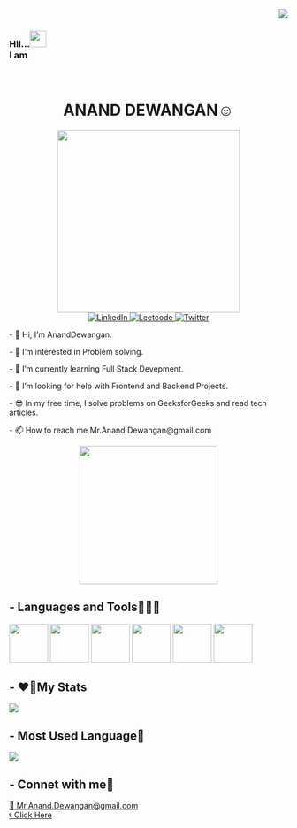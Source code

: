 <div align="right">
  <img src="https://komarev.com/ghpvc/?username=AnandDewangan"/>
</div>

<div id="header">
  <div align="left"><h3>Hii...<img src="https://media.giphy.com/media/hvRJCLFzcasrR4ia7z/giphy.gif" width="30px"/> <br>I am</div>
    <div align="center"><h1><br>ANAND DEWANGAN☺️</h1></div>
</div>
  <div id="main" align="center">
    <img width="330" src="https://media.giphy.com/media/PI3QGKFN6XZUCMMqJm/giphy.gif">
    <div id="badges">
  <a href="https://www.linkedin.com/in/anand-dewangan/">
    <img src="https://img.shields.io/badge/LinkedIn-blue?style=for-the-badge&logo=linkedin&logoColor=white" alt="LinkedIn"/>
  </a>
  <a href="https://leetcode.com/ananddewangan170/">
    <img src="https://img.shields.io/badge/LeetCode-Gold?style=for-the-badge&logo=Leetcode&logoColor=white" alt="Leetcode"/>
  </a>
  <a href="https://twitter.com/AnandDewangan17">
    <img src="https://img.shields.io/badge/Twitter-blue?style=for-the-badge&logo=twitter&logoColor=white" alt="Twitter"/>
  </a>
</div>
  </div>
  <div>
    <p>- 👋 Hi, I’m AnandDewangan.</p>
    <p>- 👀 I’m interested in Problem solving.</p>
    <p>- 🌱 I’m currently learning Full Stack Devepment.</p>
    <p>- 💞️ I’m looking for help with Frontend and Backend Projects.</p>
    <p>- 😎 In my free time, I solve problems on GeeksforGeeks and read tech articles.</P>
    <p>- 📫 How to reach me Mr.Anand.Dewangan@gmail.com</p>
  </div>
  <div align="center">
  <img height="250px" src="https://user-images.githubusercontent.com/118416821/206888606-c09d6787-9279-421c-b9ba-6f92026b2630.gif"/>
</div>
 
<div>
  <h2>- Languages and Tools📗📕📘</h2>
  <img width="70" src="https://user-images.githubusercontent.com/118416821/206890884-100e5ab5-a6a8-49f3-af8c-0af1d489b1f4.png"/>
  <img width="70" src="https://user-images.githubusercontent.com/118416821/206890885-bba3f97d-fd68-4100-8591-2d18082db137.png"/>
  <img width="70" src="https://user-images.githubusercontent.com/118416821/206890896-d6a35dca-53e1-44a8-b336-c56ddbd96c0d.png"/>
  <img width="70" src="https://user-images.githubusercontent.com/118416821/206890894-5f6d23a8-c0a1-419e-9ada-9ac24340fee9.png"/>
  <img width="70" src="https://user-images.githubusercontent.com/118416821/206890892-eade22bb-1613-4565-a2b4-35c5d44b0e00.png"/>
  <img width="70" src="https://user-images.githubusercontent.com/118416821/206890888-29d11308-4bf0-4b21-981d-aea3f6e81a06.png"/>
</div>

<div>
  <h2>- ❤️‍🔥My Stats</h2>
  <img src="http://github-readme-streak-stats.herokuapp.com?user=AnandDewangan&theme=dark&hide_border=true&border_radius=10"/>
  </div>

<div>
  <h2>- Most Used Language💖</h2>
  <img src="https://github-readme-stats.vercel.app/api/top-langs/?username=AnandDewangan&layout=compact&theme=vision-friendly-dark"/>
</div>

<div>
  <h2>- Connet with me🔗</h2>
  <a href="Mr.Anand.Dewangan">📧 Mr.Anand.Dewangan@gmail.com</a><br>
  <a href="https://www.linkedin.com/in/anand-dewangan/">📞 Click Here</a>
</div>


<!---
AnandDewangan/AnandDewangan is a ✨ special ✨ repository because its `README.md` (this file) appears on your GitHub profile.
You can click the Preview link to take a look at your changes.
--->
